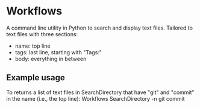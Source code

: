 # Workflows
A command line utility in Python to search and display text files. Tailored to text files with three sections: 
* name: top line
* tags: last line, starting with "Tags:"
* body: everything in between

## Example usage
To returns a list of text files in SearchDirectory that have "git" and "commit" in the name (i.e., the top line):
	Workflows SearchDirectory -n git commit 
